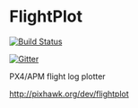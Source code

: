 FlightPlot
==========

[![Build Status](http://ec2.antener.name:8080/jenkins/buildStatus/icon?job=FlightPlot)](http://ec2.antener.name:8080/jenkins/job/FlightPlot/)

[![Gitter](https://badges.gitter.im/Join%20Chat.svg)](https://gitter.im/DrTon/FlightPlot?utm_source=badge&utm_medium=badge&utm_campaign=pr-badge&utm_content=badge)

PX4/APM flight log plotter

http://pixhawk.org/dev/flightplot
